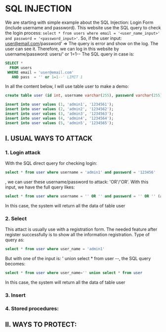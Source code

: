 # SQL INJECTION

We are starting with simple example about the SQL Injection: Login Form (include username and password).
This website use the SQL query to check the login process: `select * from users where email = '<user_name_input>' and password = '<password_input>'`. So, if the user input: user@email.com/password' => The query is error and show on the log. The user can see it.
Therefore, we can log in this website by username/password: users/' or 1=1--
The SQL query in case is: 
```SQL
SELECT *
  FROM users
 WHERE email = 'user@email.com'
   AND pass  = '' or 1=1--' LIMIT 1
```

In all the content below, I will use table user to make a demo:
```SQL
create table user (id int, username varchar(255), password varchar(255));

insert into user values (1, 'admin1', '1234561');
insert into user values (2, 'admin2', '1234562');
insert into user values (3, 'admin3', '1234563');
insert into user values (4, 'admin4', '1234564');
insert into user values (5, 'admin5', '1234565');
```

## I. USUAL WAYS TO ATTACK
### 1. Login attack
With the SQL direct query for checking login:
```SQL 
select * from user where username = 'admin1' and password = '123456'
```
, we can user these username/password to attack: 'OR'/'OR'. With this input, we have the full query likes:
```SQL 
select * from user where username = '' OR '' and password = '' OR '' (always true)
```
In this case, the system will return all the data of table user

### 2. Select
This  attact is usually use with a registration form. The needed feature after register successfully is to show all the information registration. Type of query as:
```SQL
select * from user where user_name = 'admin1'
```
But with one of the input is: ' union select * from user --, the  SQL query becomes:
```SQL
select * from user where user_name='' union select * from user
```
In this case, the system will return all the data of table user


### 3. Insert

### 4. Stored procedures:

## II. WAYS TO PROTECT:


